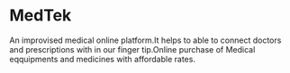 # MedTek
An improvised medical online platform.It helps to able to connect doctors and prescriptions with in our finger tip.Online purchase of Medical eqquipments and medicines with affordable rates.
